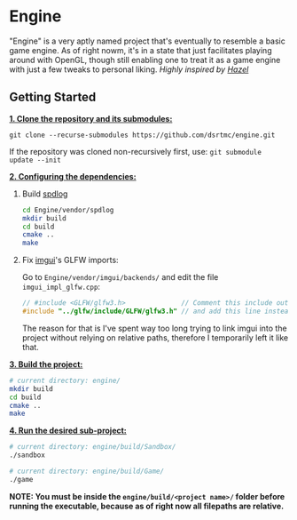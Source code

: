 # Engine

"Engine" is a very aptly named project that's eventually to resemble a basic game engine. As of right nowm, it's in a state that just facilitates playing around with OpenGL, though still enabling one to treat it as a game engine with just a few tweaks to personal liking.
*Highly inspired by [Hazel](https://github.com/TheCherno/Hazel)*

## Getting Started

__<ins>1. Clone the repository and its submodules:</ins>__

   `git clone --recurse-submodules https://github.com/dsrtmc/engine.git`
  
   If the repository was cloned non-recursively first, use: `git submodule update --init`

__<ins>2. Configuring the dependencies:</ins>__
   
   1. Build [spdlog](https://github.com/gabime/spdlog)
      
      ```bash
      cd Engine/vendor/spdlog
      mkdir build
      cd build
      cmake ..
      make
      ```
   3. Fix [imgui](https://github.com/ocornut/imgui)'s GLFW imports:
      
      Go to `Engine/vendor/imgui/backends/` and edit the file `imgui_impl_glfw.cpp`:
      ```cpp
      // #include <GLFW/glfw3.h>              // Comment this include out
      #include "../glfw/include/GLFW/glfw3.h" // and add this line instead
      ```
      The reason for that is I've spent way too long trying to link imgui into the project without relying on relative paths, therefore I temporarily left it like that.
      
__<ins>3. Build the project:</ins>__

   ```bash
   # current directory: engine/
   mkdir build
   cd build
   cmake ..
   make
   ```

__<ins>4. Run the desired sub-project:</ins>__

   ```bash
   # current directory: engine/build/Sandbox/
   ./sandbox

   # current directory: engine/build/Game/
   ./game
   ```
   **NOTE: You must be inside the `engine/build/<project name>/` folder before running the executable, because as of right now all filepaths are relative.**
